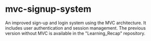 # mvc-signup-system
An improved sign-up and login system using the MVC architecture. It includes user authentication and session management. The previous version without MVC is available in the "Learning_Recap" repository.
